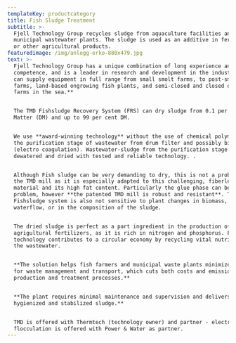 ```yaml
---
templateKey: productcategory
title: Fish Sludge Treatment
subtitle: >-
  Fjell Technology Group recycles sludge from aquaculture facilities and
  municipal wastewater plants. The sludge is used as an additive in fertiliser
  or other agricultural products. 
featuredimage: /img/anlegg-erko-880x479.jpg
text: >-
  Fjell Technology Group has a unique combination of long experience and high
  competence, and is a leader in research and development in the industry. **We
  can supply equipment in full range from small smolt farms, to post-smolt
  farms, land-based ongrowing fish plants, and semi-closed and closed ongrowing
  farms in the sea.**


  The TMD Fishsludge Recovery System (FRS) can dry sludge from 0.1 per cent Dry
  Matter (DM) and up to 99 per cent DM. 


  We use **award-winning technology** without the use of chemical polymer for
  the purification stage of wastewater from drum filter and possibly biofilter
  (electro coagulation). Wastewater-sludge from the purification stage is then
  dewatered and dried with tested and reliable technology. .


  Although Fish sludge can be very demanding to dry, this is not a problem for
  the TMD mill as it is especially adapted to this challenging, fiberless
  material and its high fat content. Particularly the glue phase can be a
  problem, however **the patented TMD mill is robust and resistant**. The
  Fishsludge system is also not sensitive to plant changes in biomass,
  waterflow, or in the composition of the sludge.


  The dried sludge is perfect as a part ingredient in the production of
  agrigultural fertilizers, as it is rich in nitrogen and phosphorus. Fjell's
  technology contributes to a circular economy by recycling vital nutrients from
  the wastewater.


  **The solution helps fish farmers and municipal waste plants minimize the need
  for waste management and transport, which cuts both costs and emissions from
  production and treatment processes.**


  **The plant requires minimal maintenance and supervision and delivers stable
  hygienized and stabilized sludge.**


  TMD is offered with Thermtech (technology owner) and partner - electro
  flocculation is offered with Power & Water as partner.
---
```


